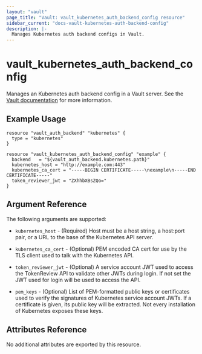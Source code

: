 ```yaml
---
layout: "vault"
page_title: "Vault: vault_kubernetes_auth_backend_config resource"
sidebar_current: "docs-vault-kubernetes-auth-backend-config"
description: |-
  Manages Kubernetes auth backend configs in Vault.
---
```


# vault\_kubernetes\_auth\_backend\_config

Manages an Kubernetes auth backend config in a Vault server. See the [Vault
documentation](https://www.vaultproject.io/docs/auth/kubernetes.html) for more
information.

## Example Usage

```hcl
resource "vault_auth_backend" "kubernetes" {
  type = "kubernetes"
}

resource "vault_kubernetes_auth_backend_config" "example" {
  backend   = "${vault_auth_backend.kubernetes.path}"
  kubernetes_host = "http://example.com:443"
  kubernetes_ca_cert = "-----BEGIN CERTIFICATE-----\nexample\n-----END CERTIFICATE-----"
  token_reviewer_jwt = "ZXhhbXBsZQo="
}
```

## Argument Reference

The following arguments are supported:

* `kubernetes_host` - (Required) Host must be a host string, a host:port pair, or a URL to the base of the Kubernetes API server.

* `kubernetes_ca_cert` - (Optional) PEM encoded CA cert for use by the TLS client used to talk with the Kubernetes API.

* `token_reviewer_jwt` - (Optional) A service account JWT used to access the TokenReview API to validate other JWTs during login. If not set the JWT used for login will be used to access the API.

* `pem_keys` - (Optional) List of PEM-formatted public keys or certificates used to verify the signatures of Kubernetes service account JWTs. If a certificate is given, its public key will be extracted. Not every installation of Kubernetes exposes these keys. 

## Attributes Reference

No additional attributes are exported by this resource.
